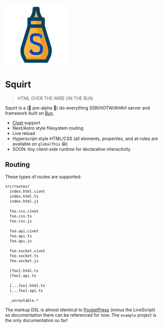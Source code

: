 <img src="logo.png" width="200" height="200">

# Squirt

> HTML OVER THE WIRE ON THE BUN 

Squirt is a (🚧 pre-alpha 🚧) do-everything SSR/HOTW/AHAH server and framework built on [Bun](https://bun.sh).

- [Civet](https://civet.dev) support
- Next/Astro style filesystem routing
- Live reload
- Hyperscript-style HTML/CSS (all elements, properties, and at-rules are available on `globalThis` 😆)
- SOON: tiny client-side runtime for declarative interactivity

## Routing

These types of routes are supported:

```
src/routes/
  index.html.civet
  index.html.ts
  index.html.js

  foo.css.civet
  foo.css.ts
  foo.css.js

  foo.api.civet
  foo.api.ts
  foo.api.js

  foo.socket.civet
  foo.socket.ts
  foo.socket.js

  [foo].html.ts
  [foo].api.ts
  
  [...foo].html.ts
  [...foo].api.ts

  _unroutable.*
```

The markup DSL is almost identical to [PocketPress](https://github.com/errilaz/pocketpress) (minus the LiveScript) so documentation there can be referenced for now. The `example` project is the only documentation so far!
